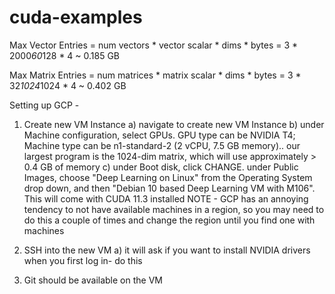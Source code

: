 # cuda-examples

Max Vector Entries = num vectors * vector scalar * dims * bytes = 3 * 2000*60*128 * 4 ~ 0.185 GB


Max Matrix Entries = num matrices * matrix scalar * dims * bytes = 3 * 32*1024*1024 * 4 ~ 0.402 GB


Setting up GCP -

1) Create new VM Instance
   a) navigate to create new VM Instance
   b) under Machine configuration, select GPUs. GPU type can be NVIDIA T4; Machine type can be n1-standard-2 (2 vCPU, 7.5 GB memory).. our largest program is the 1024-dim matrix, which will use approximately > 0.4 GB of memory
   c) under Boot disk, click CHANGE. under Public Images, choose "Deep Learning on Linux" from the Operating System drop down, and then "Debian 10 based Deep Learning VM with M106". This will come with CUDA 11.3 installed
NOTE - GCP has an annoying tendency to not have available machines in a region, so you may need to do this a couple of times and change the region until you find one with machines

2) SSH into the new VM
   a) it will ask if you want to install NVIDIA drivers when you first log in- do this


2) Git should be available on the VM